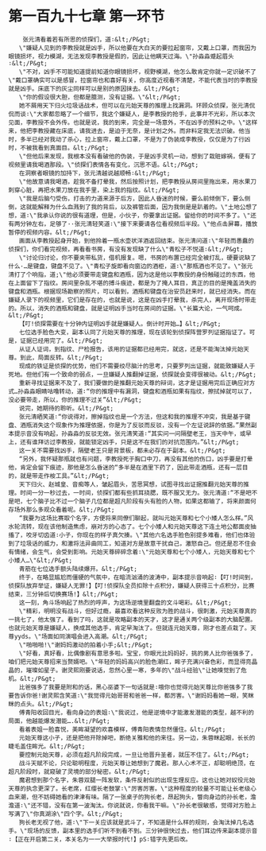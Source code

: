 # 第一百九十七章 第一环节
        张元清看着若有所思的侦探们，道∶&lt;/P&gt;
       \"嫌疑人见到的李教授就是凶手，所以他要在大白天的要拉起窗帘，又戴上口罩，而我因为眼镜损坏，视力模湖，无法发现李教授是假的，因此让他瞒天过海。\"孙淼淼蹙起眉头∶&lt;/P&gt;
       \"不对，凶手不可能知道提前知道你眼镜损坏，视野模湖，他怎么敢肯定你就一定识破不了\"戴口罩确实可以是感冒，拉窗帘也和喜好有关，你高度近视看不清楚，不能代表当时的李教授就是凶手。床底下的灰尘同样可以是别的原因抹去。&lt;/P&gt;
       \"你的假设很大胆，但都是臆测，没有证据。\"&lt;/P&gt;
       她不屑用天下归火垃圾话战术，但可以在元始天尊的推理上找漏洞。环顾众侦探，张元清侃侃而谈∶\"大家都忽略了一个细节，我这个嫌疑人，是李教授的抢手，此事并不光彩，所以本次见面，李教授不会外传。也就是说，我的到来，完全是一场意外，不在凶手的预料之中。\"这样来，他把李教授藏在床底，请我进去，是迫于无奈，是计划之外。而非料定我无法识破。他当时，多半已经对我动了杀心，拉上窗帘，戴上口罩，不是为了伪装成李教授，仅仅是为了行凶时，不被我看到真面目。&lt;/P&gt;
       \"但他后来发现，我根本没有看破他的伪装，于是凶手灵机一动，想到了栽赃嫁祸，便有了视频里请我喝酒那段。\"侦探们表情各有变化，沉思不语。&lt;/P&gt;
       在洞察者眼镜的加持下，张元清越说越顺畅∶&lt;/P&gt;
       \"他故意请我喝酒，趁我不备打晕我，然后按照计划，把李教授从房间里拖出来，用水果刀刺穿心脏，再把水果刀放在我手里，染上我的指纹。&lt;/P&gt;
       \"我是后脑勺受伤，打击的力道来源于后方，因此人昏迷的时候，要么前倾倒下，要么侧倒，这就能解释为什么血溅到了我的背后，以及裤管后面，因为我倒是是趴着的。\"土地公想了想，道∶\"我承认你说的很有道理，但是，小伙子，你要拿出证据。留给你的时间不多了。\"还有两分钟左右，足够了··张元清轻笑道∶\"接下来要请各位看视频后半段。\"他点击屏幕，播放暂停的视频内容。&lt;/P&gt;
       画面从李教授起身开始，到他拎着一瓶水壶状洋酒返回结束。张元清问道∶\"年轻而愚蠢的侦探们，你们看完视频，再看看书房，有没有发现缺了什么\"青松子不悦道∶&lt;/P&gt;
       \"讨论归讨论，你不要夹带私货，借机报复。嗯，书房的布置已经完全被打乱，硬要说缺了什么·…是键盘，键盘不见了。\"青松子旋即看向窗边的酒柜，道∶\"那瓶酒也不见了。\"张元清打了个响指，道;\"他必须要带走键盘和酒瓶，因为这是他以李教授的身份触碰过的东西，他在上面留下了指纹。房间里杂乱不堪的搏斗痕迹，都是为了掩人耳目，真正的目的是掩盖消失的键盘和酒瓶。根据现场勘察的照片，可以看到，酒瓶和键盘在治安员赶来时，就已经消失。而在嫌疑人录下的视频里，它们是存在的，也就是说，这是在凶手打晕我，杀完人，离开现场时带走的。所以，消失的酒瓶和键盘，就是证明凶手当时在房间的证据。\"长篇大论，一气呵成。&lt;/P&gt;
       【叮!侦探需要在十分钟内证明凶手就是嫌疑人。倒计时开始…】&lt;/P&gt;
       七位选手脸色大变，副本认同了元始天尊的推理，现在该轮到侦探阵营罗列证据指证了。可是，证据已经用完了。&lt;/P&gt;
       从证人证词，到指纹、尸检报告，该用的证据都已经用完，就这，还是不能淘汰掉元始天尊。到此，局面反转。&lt;/P&gt;
       现成的铁证是侦探的优势，他们不需要绞尽脑汁的思考，只要罗列出证据，就能致嫌疑人于死地。但他们有一个致命的弱点，一旦嫌疑人推翻掉证据，侦探就会变得很被动。&lt;/P&gt;
       重新寻找证据来不及了，我们要做的是推翻元始天尊的辩词，这才是证据用完后正确应对方式…孙淼淼眼睛咕噜转动，道∶“你的推理中有漏洞，键盘和酒瓶如果有指纹，擦拭掉就可以了，没必要带走，所以，你的推理不过关”&lt;/P&gt;
       说完，她期待的聆听。&lt;/P&gt;
       张元清晒笑道∶“你说得对，擦掉指纹也是一个方法，但这和我的推理不冲突，我是基于键盘、酒瓶消失这个现象作为推理依据，你是为了反驳而反驳，没有一个左证说辞的依据。”果然副本提示音没有响起，孙淼淼的反驳无效。张元清笑道∶“其实问一问隔壁老王，当天中午，或早上，还有谁拜访过李教授，就能锁定凶手，只是这不在我们的对抗范围内。”&lt;/P&gt;
       这一关不需要找凶手，隔壁老王只是背景板，都未必存在于副本。&lt;/P&gt;
       “另外，我怀疑那瓶就也有问题，李教授死于胸口中刀，再没有其他的伤口，凶手要是打晕他，肯定会留下痕迹，那他是怎么昏迷的“多半是在酒里下药了，因此带走酒瓶，还有一层目的，就是带走作桉工具。”&lt;/P&gt;
       天下归火、赵城皇、音痴等人，皱起眉头，苦思冥想，试图寻找出证据推翻元始天尊的推理。时间一分一秒过去，一时间，侦探们都有些抓耳挠腮，既不服又无力。张元清道∶“不是吧不是吧，七个脑子比不过一个脑子几位都是超凡阶段有头有脸的人物，如果这都输了，将来颜面何存场外那么多观众看着呢。&lt;/P&gt;
       “我要为这场比赛取个名字，方便将来同僚们聊起，就叫元始天尊和七个小矮人怎么样。”风水轮流转，现在该他制造焦虑，崩对方的心态了。七个小矮人和元始天尊这下连土地公都面皮抽搐了，咬牙切齿道∶小子，你现在的样子真欠揍。\"其他六名选手脸色别提多难看，他们也体验到了垃圾话的威力，和激将法异曲同工，知道对方是故意干扰自己，激怒自己。但还是忍不住会有情绪，会生气，会受到影响。元始天尊碎碎念着∶\"元始天尊和七个小矮人，元始天尊和七个小矮人…\"&lt;/P&gt;
       青筋在七位选手额头陆续爆开。&lt;/P&gt;
       终于，在略显尴尬而僵硬的气氛中，在暗流汹涌的波涛中，副本提示音响起∶【叮!时间到，侦探队放弃举证，嫌疑人无罪!】【叮!侦探队全员扣除十点积分，嫌疑人获得三十点积分，比赛结束，三分钟后切换赛场!】&lt;/P&gt;
       这一刻，角斗场响起了热烈的呼声，为这场逆境里翻盘的文斗喝彩。&lt;/P&gt;
       \"精彩，明明没有战斗，但好过瘾，最喜欢看这种反败为胜的战斗，很刺激，元始天尊真的一挑七了，他太强了。看到了吗，这就是攻略副本的天才，这才是通关两个级副本的大脑配置。也就元始天尊是嫌疑人，换成其他选手，肯定早淘汰了。但就连元始天尊，刚才也差点栽了。天尊yyds。\"场面如同演唱会进入高潮。&lt;/P&gt;
       \"啪啪啪!\"谢妈妈激动的拍着小手;&lt;/P&gt;
       \"好看，真好看，比偶像剧有意思多啦。宝宝，你眼光比妈妈好，挑的男人比你爸强多了，咱们把元始天尊招来当赘婿吧。\"年轻的妈妈高兴的脸色潮红，眸子充满兴奋色彩，而显得亮晶晶的，璀璨如星子。谢灵熙刚要说话，忽然心里一寒，多年的\"战斗经验\"让她嗅觉到了危机。&lt;/P&gt;
       比爸强多了我要是附和的话，黑心巫婆下一句话就是∶哦你也觉得元始天尊比你爸强多了我要告诉你爸!谢灵熙含笑道∶\"我觉得元始哥哥和爸爸一样，都厉害。\"谢妈妈看她一眼，笑眯眯的点头。&lt;/P&gt;
       傅青阳收回目光，看向身边的表姐∶\"我说过，他是逆境中才能激发潜能的类型，越不利的局面，他越能爆发潜能….&lt;/P&gt;
       看着表姐一脸喜悦，美眸凝望的欢喜模样，傅青阳表情忽然僵住。&lt;/P&gt;
       元始天尊这小子，还是把他开除掉吧，断绝关雅和他的来往。另一边，朱蓉眯起眼，长长的睫毛盖住眸光。&lt;/P&gt;
       要控制元始天尊，必须在超凡阶段完成，一旦让他晋升圣者，就压不住了。&lt;/P&gt;
       战斗天赋不论，只论聪明程度，元始天尊让她想到了魔君。那人心术不正，却聪明绝顶，在超凡阶段时，就窥破了灵境的部分秘密。&lt;/P&gt;
       魔君想到那个名字，朱蓉双腿一阵发软，条件反射似的出现生理反应。这也让她对奴役元始天尊的执念更深了。长老席，红缨长老鼓掌∶\"厉害厉害。\"这种程度的较量不可能让长老级心血来潮，但不妨碍她看的津津有味。隔了一张桌子的狗长老，昂起狗头，瞥向身边的孙长老，澹澹道∶\"还不错，没有在第一波淘汰。你说就说，你看我干嘛。\"孙长老很敏感，觉得对方脸上写满了\"你真湖涂\"四个字。&lt;/P&gt;
       狗长老无视了他，道∶\"下一关应该就是武斗了，不知道是什么样的规则，会淘汰掉几名选手。\"现场的反馈，副本里的选手们听不到看不到。三分钟很快过去，他们耳边传来副本提示音∶【正在开启第二关，本关名为一一大举报时代!】pS∶错字先更后改。